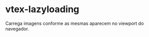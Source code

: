 vtex-lazyloading
================

Carrega imagens conforme as mesmas aparecem no viewport do navegador.